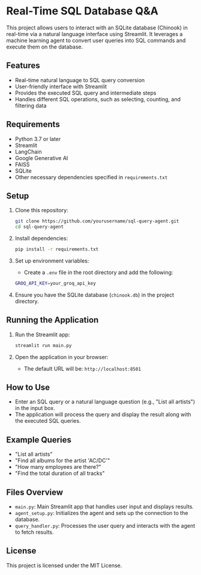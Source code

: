 # Real-Time SQL Database Q&A

This project allows users to interact with an SQLite database (Chinook) in real-time via a natural language interface using Streamlit. It leverages a machine learning agent to convert user queries into SQL commands and execute them on the database.

## Features
- Real-time natural language to SQL query conversion
- User-friendly interface with Streamlit
- Provides the executed SQL query and intermediate steps
- Handles different SQL operations, such as selecting, counting, and filtering data

## Requirements
- Python 3.7 or later
- Streamlit
- LangChain
- Google Generative AI
- FAISS
- SQLite
- Other necessary dependencies specified in `requirements.txt`

## Setup

1. Clone this repository:
    ```bash
    git clone https://github.com/yourusername/sql-query-agent.git
    cd sql-query-agent
    ```

2. Install dependencies:
    ```bash
    pip install -r requirements.txt
    ```

3. Set up environment variables:
    - Create a `.env` file in the root directory and add the following:
    ```bash
    GROQ_API_KEY=your_groq_api_key
    ```

4. Ensure you have the SQLite database (`chinook.db`) in the project directory.

## Running the Application

1. Run the Streamlit app:
    ```bash
    streamlit run main.py
    ```

2. Open the application in your browser:
    - The default URL will be: `http://localhost:8501`

## How to Use

- Enter an SQL query or a natural language question (e.g., "List all artists") in the input box.
- The application will process the query and display the result along with the executed SQL queries.

## Example Queries
- "List all artists"
- "Find all albums for the artist 'AC/DC'"
- "How many employees are there?"
- "Find the total duration of all tracks"

## Files Overview

- `main.py`: Main Streamlit app that handles user input and displays results.
- `agent_setup.py`: Initializes the agent and sets up the connection to the database.
- `query_handler.py`: Processes the user query and interacts with the agent to fetch results.

## License

This project is licensed under the MIT License.

